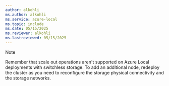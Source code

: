 ```yaml
---
author: alkohli
ms.author: alkohli
ms.service: azure-local
ms.topic: include
ms.date: 05/15/2025
ms.reviewer: alkohli
ms.lastreviewed: 05/15/2025
---
```


> [!NOTE]
> Remember that scale out operations aren't supported on Azure Local deployments with switchless storage. To add an additional node, redeploy the cluster as you need to reconfigure the storage physical connectivity and the storage networks.

